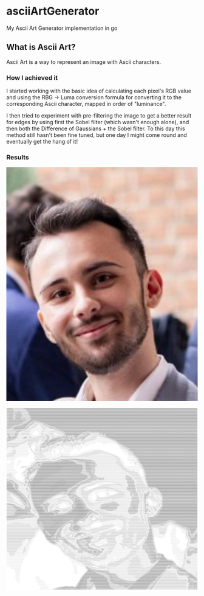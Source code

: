 # asciiArtGenerator
My Ascii Art Generator implementation in go

<h2>What is Ascii Art?</h2>
Ascii Art is a way to represent an image with Ascii characters.

<h3>How I achieved it</h3>
I started working with the basic idea of calculating each pixel's RGB value and using the RBG -> Luma conversion formula for converting it to the corresponding Ascii character, mapped in order of "luminance".

I then tried to experiment with pre-filtering the image to get a better result for edges by using first the Sobel filter (which wasn't enough alone), and then both the Difference of Gaussians + the Sobel filter. To this day this method still hasn't been fine tuned, but one day I might come round and eventually get the hang of it!

<h3>Results</h3>

![Alt text](./samples/sample.jpg)

![Alt text](./samples/sample_output.png)
